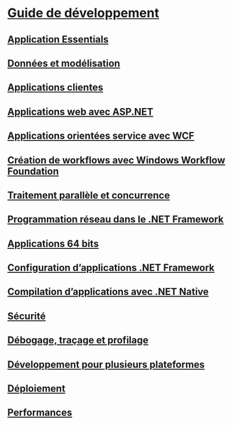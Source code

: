 # [Guide de développement](development-guide.md)
## [Application Essentials](../standard/application-essentials.md)
## [Données et modélisation](data/index.md)
## [Applications clientes](develop-client-apps.md)
## [Applications web avec ASP.NET](develop-web-apps-with-aspnet.md)
## [Applications orientées service avec WCF](windows-services/index.md)
## [Création de workflows avec Windows Workflow Foundation](windows-workflow-foundation/index.md)
## [Traitement parallèle et concurrence](../standard/parallel-processing-and-concurrency.md)
## [Programmation réseau dans le .NET Framework](network-programming/index.md)
## [Applications 64 bits](64-bit-apps.md)
## [Configuration d’applications .NET Framework](configure-apps/index.md)
## [Compilation d’applications avec .NET Native](net-native/index.md)
## [Sécurité](../standard/security/index.md)
## [Débogage, traçage et profilage](debug-trace-profile/index.md)
## [Développement pour plusieurs plateformes](../standard/cross-platform/index.md)
## [Déploiement](deployment/index.md)
## [Performances](performance/index.md)
